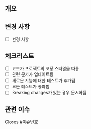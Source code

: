 ## 개요
<!-- 이 PR에서 해결하는 문제나 추가하는 기능에 대한 간략한 설명 -->

## 변경 사항
<!-- 구체적인 변경 내용을 나열 -->
- [ ] 변경 사항 

## 체크리스트
- [ ] 코드가 프로젝트의 코딩 스타일을 따름
- [ ] 관련 문서가 업데이트됨
- [ ] 새로운 기능에 대한 테스트가 추가됨
- [ ] 모든 테스트가 통과함
- [ ] Breaking changes가 있는 경우 문서화됨

## 관련 이슈
<!-- 관련 이슈가 있다면 링크 -->
Closes #이슈번호
